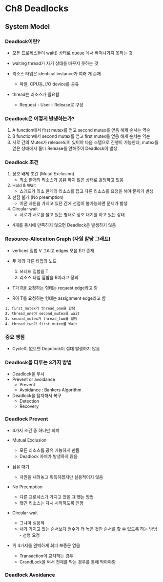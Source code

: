 # Ch8 Deadlocks

## System Model

### Deadlock이란?

- 모든 프로세스들이 wait() 상태로 queue 에서 빠져나가지 못하는 것 
- waiting thread가 자기 상태를 바꾸지 못하는 것

- 리소스 타입은 identical instance가 여러 개 존재
    - 파일, CPU등, I/O device를 공유

- thread는 리소스가 필요함
    - Request - User - Release로 구성

### Deadlock은 어떻게 발생하는가?

1. A function에서 first mutex를 얻고 second mutex를 얻음 해제 순서는 역순
2. B function에서 second mutex를 얻고 first mutex를 얻음 해제 순서는 역순
3. 서로 간의 Mutex가 release되어 있어야 다음 스탭으로 진행이 가능한데, mutex를 얻은 상태에서 둘다 Release를 안해주어 Deadlock이 발생

### Deadlock 조건

1. 상호 배제 조건 (Mutal Exclusion)
    - 최소 한개의 리소스가 공유 하지 않은 상태로 홀딩하고 있음
2. Hold & Wait
    - 스레드가 최소 한개의 리소스를 잡고 다른 리소스를 요청을 해야 문제가 발생
3. 선점 불가 (No preemption)
    - 어떤 자원을 가지고 있던 간에 선점이 불가능하면 문제가 발생
4. Circular wait
    - 서로가 서로를 물고 있는 형태로 상호 대기를 하고 있는 상태

- 4개를 동시에 만족하지 않으면 Deadlock은 발생하지 않음

### Resource-Allocation Graph (자원 할당 그래프)

- vertices 집합 V 그리고 edges 모음 E가 존재

- 두 개의 다른 타입의 노드
    1. 쓰레드 집합을 T
    2. 리소스 타입 집합을 R이라고 정의

- T가 R을 요청하는 형태는 request edge라고 함
- R이 T를 요청하는 형태는 assignment edge라고 함

```
1. first_mutex가 thread_one을 할당
2. thread_one이 second_mutex를 wait
3. second_mutex가 thread_two를 할당
4. thread_two가 first_mutex를 Wait
```

### 중요 쟁점

- Cycle이 없으면 Deadlock이 절대 발생하지 않음

### Deadlock을 다루는 3가지 방법

- Deadlock을 무시
- Prevent or avoidance
    - Prevent
    - Avoidance : Bankers Algorithm
- Deadlock을 탐지해서 복구
    - Detection
    - Recovery

### Deadlock Prevent

- 4가지 조건 중 하나만 회피
- Mutual Exclusion
    - 모든 리소스를 공유 가능하게 만듬
    - Deadlock 자체가 발생하지 않음

- 점유 대기
    - 자원을 내려놓고 획득하겠지만 실용적이지 않음

- No Preemption
    - 다른 프로세스가 가지고 있을 떄 뺏는 방법
    - 뺏긴 리소스는 다시 시작하도록 진행

- Circular wait
    - 그나마 실용적
    - 내가 가지고 있는 순서보다 점수가 더 높은 것만 순서를 할 수 있도록 하는 방법 - 선형 요청

- 위 4가지를 완벽하게 회피 보증은 없음
    - Transaction이 교차하는 경우
    - GrandLock을 써서 전체를 막는 경우를 통해 막아야함

### Deadlock Avoidance



